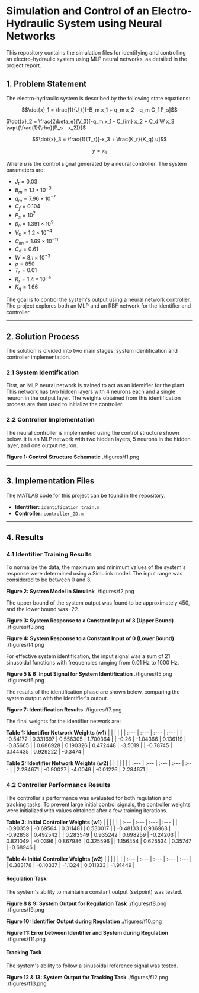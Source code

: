 # Simulation and Control of an Electro-Hydraulic System using Neural Networks

This repository contains the simulation files for identifying and controlling an electro-hydraulic system using MLP neural networks, as detailed in the project report.

## 1. Problem Statement

The electro-hydraulic system is described by the following state equations:

$$\dot{x}_1 = \frac{1}{J_t}[-B_m x_1 + q_m x_2 - q_m C_f P_s]$$

$\dot{x}_2 = \frac{2\beta_e}{V_0}[-q_m x_1 - C_{im} x_2 + C_d W x_3 \sqrt{\frac{1}{\rho}(P_s - x_2)}]$

$$\dot{x}_3 = \frac{1}{T_r}[-x_3 + \frac{K_r}{K_q} u]$$

$$y = x_1$$

Where *u* is the control signal generated by a neural controller. The system parameters are:

* $J_t = 0.03$
* $B_m = 1.1 \times 10^{-3}$
* $q_m = 7.96 \times 10^{-7}$
* $C_f = 0.104$
* $P_s = 10^7$
* $\beta_e = 1.391 \times 10^9$
* $V_0 = 1.2 \times 10^{-4}$
* $C_{im} = 1.69 \times 10^{-11}$
* $C_d = 0.61$
* $W = 8\pi \times 10^{-3}$
* $\rho = 850$
* $T_r = 0.01$
* $K_r = 1.4 \times 10^{-4}$
* $K_q = 1.66$

The goal is to control the system's output using a neural network controller. The project explores both an MLP and an RBF network for the identifier and controller.

---

## 2. Solution Process

The solution is divided into two main stages: system identification and controller implementation.

### 2.1 System Identification

First, an MLP neural network is trained to act as an identifier for the plant. This network has two hidden layers with 4 neurons each and a single neuron in the output layer. The weights obtained from this identification process are then used to initialize the controller.

### 2.2 Controller Implementation

The neural controller is implemented using the control structure shown below. It is an MLP network with two hidden layers, 5 neurons in the hidden layer, and one output neuron.

**Figure 1: Control Structure Schematic**
./figures/f1.png

---

## 3. Implementation Files

The MATLAB code for this project can be found in the repository:

* **Identifier:** `identification_train.m`
* **Controller:** `controller_GD.m`

---

## 4. Results

### 4.1 Identifier Training Results

To normalize the data, the maximum and minimum values of the system's response were determined using a Simulink model. The input range was considered to be between 0 and 3.

**Figure 2: System Model in Simulink**
./figures/f2.png

The upper bound of the system output was found to be approximately 450, and the lower bound was -22.

**Figure 3: System Response to a Constant Input of 3 (Upper Bound)**
./figures/f3.png

**Figure 4: System Response to a Constant Input of 0 (Lower Bound)**
./figures/f4.png

For effective system identification, the input signal was a sum of 21 sinusoidal functions with frequencies ranging from 0.01 Hz to 1000 Hz.

**Figure 5 & 6: Input Signal for System Identification**
./figures/f5.png
./figures/f6.png

The results of the identification phase are shown below, comparing the system output with the identifier's output.

**Figure 7: Identification Results**
./figures/f7.png

The final weights for the identifier network are:

**Table 1: Identifier Network Weights (w1)**
| | | | |
| :--- | :--- | :--- | :--- |
| -0.54172 | 0.331697 | 0.556305 | 1.700364 |
| -0.26 | -1.04366 | 0.136119 | -0.85665 |
| 0.686928 | 0.190326 | 0.472448 | -3.5019 |
| -0.78745 | 0.144435 | 0.929222 | -0.3474 |

**Table 2: Identifier Network Weights (w2)**
| | | | | |
| :--- | :--- | :--- | :--- | :--- |
| 2.284671 | -0.90027 | -4.0049 | -0.01226 | 2.284671 |

### 4.2 Controller Performance Results

The controller's performance was evaluated for both regulation and tracking tasks. To prevent large initial control signals, the controller weights were initialized with values obtained after a few training iterations.

**Table 3: Initial Controller Weights (w1)**
| | | | |
| :--- | :--- | :--- | :--- |
| -0.90359 | -0.69564 | 0.311481 | 0.530017 |
| -0.48133 | 0.936963 | -0.92858 | 0.492542 |
| 0.283549 | 0.935242 | 0.698259 | -0.24203 |
| 0.821049 | -0.0396 | 0.867986 | 0.325596 |
| 1.156454 | 0.625534 | 0.35747 | -0.68946 |

**Table 4: Initial Controller Weights (w2)**
| | | | | |
| :--- | :--- | :--- | :--- | :--- |
| 0.383178 | -0.10337 | -1.1324 | 0.011833 | -1.91449 |

#### Regulation Task

The system's ability to maintain a constant output (setpoint) was tested.

**Figure 8 & 9: System Output for Regulation Task**
./figures/f8.png
./figures/f9.png

**Figure 10: Identifier Output during Regulation**
./figures/f10.png

**Figure 11: Error between Identifier and System during Regulation**
./figures/f11.png

#### Tracking Task

The system's ability to follow a sinusoidal reference signal was tested.

**Figure 12 & 13: System Output for Tracking Task**
./figures/f12.png
./figures/f13.png
